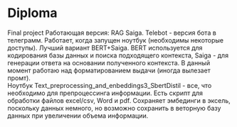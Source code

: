 # Diploma
Final project
Работающая версия: RAG Saiga. Telebot - версия бота в телеграмм. Работает, когда запущен ноутбук (необходимы некоторые доступы).
Лучший вариант BERT+Saiga. BERT используется для кодирования базы данных и поиска подходящего контекста, Saiga - для генерации ответа на основании полученного контекста. В данный момент работаю над форматированием выдачи (иногда вылезает промт).  
Ноутбук Text_preprocessing_and_enbeddings3_SbertDistil - все, что необходимо для препроцессинга информации. Есть скрипт для обработки файлов excel/csv, Word и pdf. Сохраняет эмбединги в эксель, поскольку данных немного, но возможно сохранить в веторную базу данных при увеличении объема информации.
